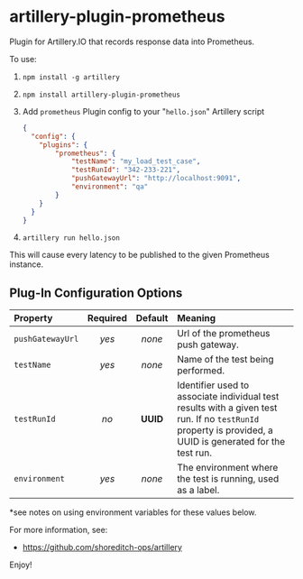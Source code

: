 # artillery-plugin-prometheus
Plugin for Artillery.IO that records response data into Prometheus.

To use:

1. `npm install -g artillery`
2. `npm install artillery-plugin-prometheus`
3. Add `prometheus` Plugin config to your "`hello.json`" Artillery script

    ```json
    {
      "config": {
        "plugins": {
            "prometheus": {
                "testName": "my_load_test_case",
                "testRunId": "342-233-221",
                "pushGatewayUrl": "http://localhost:9091",
                "environment": "qa"
            }
        }
      }
    }
    ```

4. `artillery run hello.json`

This will cause every latency to be published to the given Prometheus instance.

## Plug-In Configuration Options
|**Property**|**Required**|**Default**|**Meaning**|
:----------------|:----:|:---------------:|:--------|
`pushGatewayUrl` |*yes*|*none*| Url of the prometheus push gateway.|
`testName`        |*yes*|*none*  |Name of the test being performed.|
`testRunId` |*no*|**UUID** |Identifier used to associate individual test results with a given test run. If no `testRunId` property is provided, a UUID is generated for the test run.|
`environment` |*yes*|*none*|The environment where the test is running, used as a label.|

*see notes on using environment variables for these values below.

For more information, see:

* https://github.com/shoreditch-ops/artillery

Enjoy!
